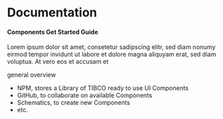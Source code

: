 # Documentation 
#### Components Get Started Guide
Lorem ipsum dolor sit amet, consetetur sadipscing elitr, sed diam nonumy eirmod tempor invidunt ut labore et dolore magna aliquyam erat, sed diam voluptua. At vero eos et accusam et

general overview

- NPM, stores a Library of TIBCO ready to use UI Components
- GitHub, to collaborate on available Components 
- Schematics, to create new Components 
- etc.
